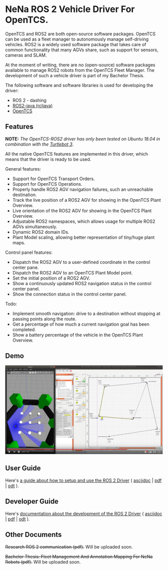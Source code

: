 # NeNa ROS 2 Vehicle Driver For OpenTCS.

OpenTCS and ROS2 are both open-source software packages. OpenTCS can be used as a fleet manager to autonomously manage self-driving vehicles. ROS2 is a widely used software package that takes care of common functionality that many AGVs share, such as support for sensors, cameras and SLAM. 

 At the moment of writing, there are no (open-source) software packages available to manage ROS2 robots from the OpenTCS Fleet Manager. The development of such a vehicle driver is part of my Bachelor Thesis.

The following software and software libraries is used for developing the driver:
* ROS 2 - dashing
* [ROS2-java (rcljava)](https://github.com/ros2-java/ros2_java)
* [OpenTCS](https://www.opentcs.org/en/index.html)

## Features
**NOTE:** *The OpenTCS-ROS2 driver has only been tested on Ubuntu 18.04 in combination with the [Turtlebot 3](http://emanual.robotis.com/docs/en/platform/turtlebot3/ros2_setup/)*.

All the native OpenTCS features are implemented in this driver, which means that the driver is ready to be used.

General features:
* Support for OpenTCS Transport Orders.
* Support for OpenTCS Operations.
* Properly handle ROS2 AGV navigation failures, such an unreachable destination.
* Track the live position of a ROS2 AGV for showing in the OpenTCS Plant Overview.
* Live orientation of the ROS2 AGV for showing in the OpenTCS Plant Overview.
* Adjustable ROS2 namespaces, which allows usage for multiple ROS2 AGVs simultaneously.
* Dynamic ROS2 domain IDs.
* Plant Model scaling, allowing better representation of tiny/huge plant maps.


Control panel features:
* Dispatch the ROS2 AGV to a user-defined coordinate in the control center pane.
* Dispatch the ROS2 AGV to an OpenTCS Plant Model point.
* Set the initial position of a ROS2 AGV.
* Show a continuously updated ROS2 navigation status in the control center panel.
* Show the connection status in the control center panel.

Todo:

* Implement smooth navigation: drive to a destination without stopping at passing points along the route.
* Get a percentage of how much a current navigation goal has been completed.
* Show a battery percentage of the vehicle in the OpenTCS Plant Overview.

## Demo
[![Alt text](openTCS-NeNa-Documentation/src/docs/img/youtube_embed.png)](https://youtu.be/x_Bjo7l0uc4)

## User Guide
Here's [a guide about how to setup and use the ROS 2 Driver](openTCS-NeNa-Documentation/src/docs/user_guide/user_guide.adoc) ( [asciidoc](openTCS-NeNa-Documentation/src/docs/user_guide/user_guide.adoc) | [pdf](openTCS-NeNa-Documentation/src/docs/user_guide/user_guide.pdf) | [odt](openTCS-NeNa-Documentation/src/docs/user_guide/user_guide.odt) ).

## Developer Guide
Here's [documentation about the development of the ROS 2 Driver](openTCS-NeNa-Documentation/src/docs/developers_guide/developers_guide.adoc) ( [asciidoc](openTCS-NeNa-Documentation/src/docs/developers_guide/developers_guide.adoc) | [pdf](openTCS-NeNa-Documentation/src/docs/developers_guide/developers_guide.pdf) | [odt](openTCS-NeNa-Documentation/src/docs/developers_guide/developers_guide.odt) ).

## Other Documents
~~Research ROS 2 communication (pdf).~~ Will be uploaded soon.

~~Bachelor Thesis: Fleet Management And Annotation Mapping For NeNa Robots (pdf).~~ Will be uploaded soon.